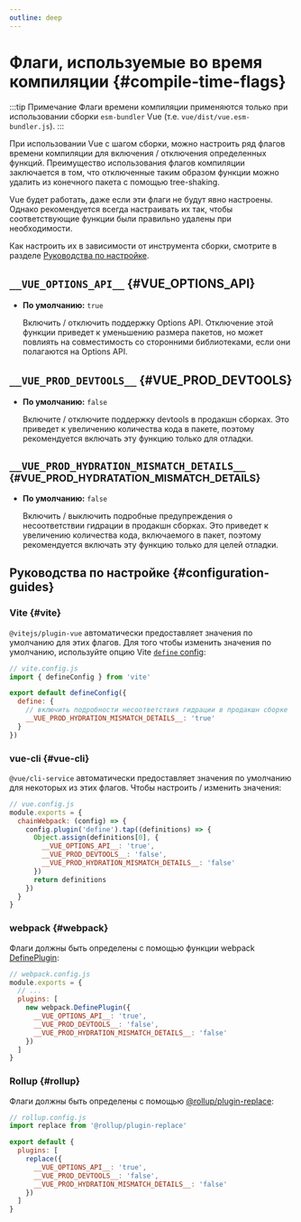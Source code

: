 ```yaml
---
outline: deep
---
```


# Флаги, используемые во время компиляции {#compile-time-flags}

:::tip Примечание
Флаги времени компиляции применяются только при использовании сборки `esm-bundler` Vue (т.е. `vue/dist/vue.esm-bundler.js`).
:::

При использовании Vue с шагом сборки, можно настроить ряд флагов времени компиляции для включения / отключения определенных функций. Преимущество использования флагов компиляции заключается в том, что отключенные таким образом функции можно удалить из конечного пакета с помощью tree-shaking.

Vue будет работать, даже если эти флаги не будут явно настроены. Однако рекомендуется всегда настраивать их так, чтобы соответствующие функции были правильно удалены при необходимости.

Как настроить их в зависимости от инструмента сборки, смотрите в разделе [Руководства по настройке](#configuration-guides).

## `__VUE_OPTIONS_API__` {#VUE_OPTIONS_API}

- **По умолчанию:** `true`

  Включить / отключить поддержку Options API. Отключение этой функции приведет к уменьшению размера пакетов, но может повлиять на совместимость со сторонними библиотеками, если они полагаются на Options API.

## `__VUE_PROD_DEVTOOLS__` {#VUE_PROD_DEVTOOLS}

- **По умолчанию:** `false`

  Включите / отключите поддержку devtools в продакшн сборках. Это приведет к увеличению количества кода в пакете, поэтому рекомендуется включать эту функцию только для отладки.

## `__VUE_PROD_HYDRATION_MISMATCH_DETAILS__` <sup class="vt-badge" data-text="3.4+" /> {#VUE_PROD_HYDRATATION_MISMATCH_DETAILS}

- **По умолчанию:** `false`

  Включить / выключить подробные предупреждения о несоответствии гидрации в продакшн сборках. Это приведет к увеличению количества кода, включаемого в пакет, поэтому рекомендуется включать эту функцию только для целей отладки.

## Руководства по настройке {#configuration-guides}

### Vite {#vite}

`@vitejs/plugin-vue` автоматически предоставляет значения по умолчанию для этих флагов. Для того чтобы изменить значения по умолчанию, используйте опцию Vite [`define` config](https://vitejs.dev/config/shared-options.html#define):

```js
// vite.config.js
import { defineConfig } from 'vite'

export default defineConfig({
  define: {
    // включить подробности несоответствия гидрации в продакшн сборке
    __VUE_PROD_HYDRATION_MISMATCH_DETAILS__: 'true'
  }
})
```

### vue-cli {#vue-cli}

`@vue/cli-service` автоматически предоставляет значения по умолчанию для некоторых из этих флагов. Чтобы настроить / изменить значения:

```js
// vue.config.js
module.exports = {
  chainWebpack: (config) => {
    config.plugin('define').tap((definitions) => {
      Object.assign(definitions[0], {
        __VUE_OPTIONS_API__: 'true',
        __VUE_PROD_DEVTOOLS__: 'false',
        __VUE_PROD_HYDRATION_MISMATCH_DETAILS__: 'false'
      })
      return definitions
    })
  }
}
```

### webpack {#webpack}

Флаги должны быть определены с помощью функции webpack [DefinePlugin](https://webpack.js.org/plugins/define-plugin/):

```js
// webpack.config.js
module.exports = {
  // ...
  plugins: [
    new webpack.DefinePlugin({
      __VUE_OPTIONS_API__: 'true',
      __VUE_PROD_DEVTOOLS__: 'false',
      __VUE_PROD_HYDRATION_MISMATCH_DETAILS__: 'false'
    })
  ]
}
```

### Rollup {#rollup}

Флаги должны быть определены с помощью [@rollup/plugin-replace](https://github.com/rollup/plugins/tree/master/packages/replace):

```js
// rollup.config.js
import replace from '@rollup/plugin-replace'

export default {
  plugins: [
    replace({
      __VUE_OPTIONS_API__: 'true',
      __VUE_PROD_DEVTOOLS__: 'false',
      __VUE_PROD_HYDRATION_MISMATCH_DETAILS__: 'false'
    })
  ]
}
```
